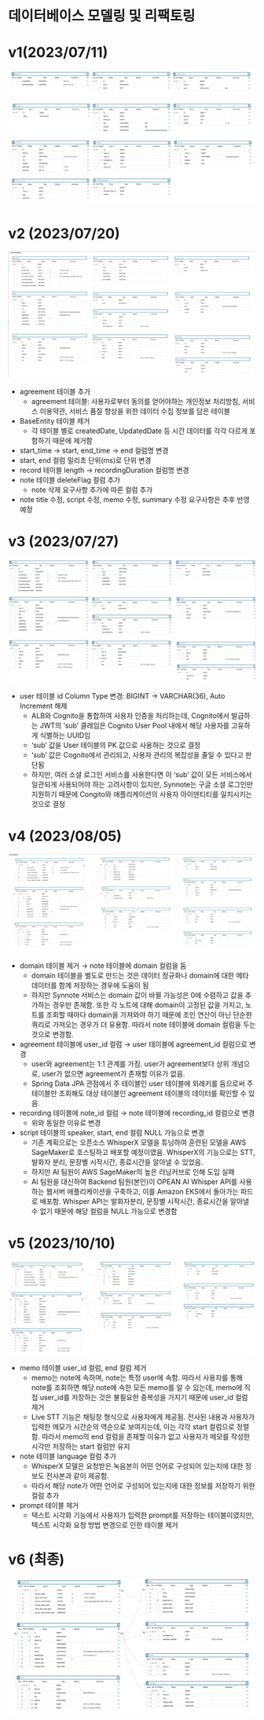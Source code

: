 # 데이터베이스 모델링 및 리팩토링

# v1(2023/07/11)

![스크린샷 2023-07-20 09.12.41.png](./images/1.png)

# v2 (2023/07/20)

![스크린샷 2023-07-20 12.36.07.png](./images/2.png)

- agreement 테이블 추가
    - agreement 테이블: 사용자로부터 동의를 얻어야하는 개인정보 처리방침, 서비스 이용약관, 서비스 품질 향상을 위한 데이터 수집 정보를 담은 테이블
- BaseEntity 테이블 제거
    - 각 테이블 별로 createdDate, UpdatedDate 등 시간 데이터를 각각 다르게 포함하기 때문에 제거함
- start_time → start, end_time → end 컬럼명 변경
- start, end 컬럼 밀리초 단위(ms)로 단위 변경
- record 테이블 length → recordingDuration 컬럼명 변경
- note 테이블 deleteFlag 컬럼 추가
    - note 삭제 요구사항 추가에 따른 컬럼 추가
- note title 수정, script 수정, memo 수정, summary 수정 요구사항은 추후 반영 예정

# v3 (2023/07/27)

![스크린샷 2023-07-27 14.51.39.png](./images/3.png)

- user 테이블 id Column Type 변경: BIGINT → VARCHAR(36), Auto Increment 해제
    - ALB와 Cognito을 통합하여 사용자 인증을 처리하는데, Cognito에서 발급하는 JWT의 ‘sub’ 클레임은 Cognito User Pool 내에서 해당 사용자를 고유하게 식별하는 UUID임
    - ‘sub’ 값을 User 테이블의 PK 값으로 사용하는 것으로 결정
    - ‘sub’ 값은 Cognito에서 관리되고, 사용자 관리의 복잡성을 줄일 수 있다고 판단됨
    - 하지만, 여러 소셜 로그인 서비스를 사용한다면 이 ‘sub’ 값이 모든 서비스에서 일관되게 사용되어야 하는 고려사항이 있지만, Synnote는 구글 소셜 로그인만 지원하기 때문에 Congito와 애플리케이션의 사용자 아이덴티티를 일치시키는 것으로 결정

# v4 (2023/08/05)

![스크린샷 2023-08-07 16.26.01.png](./images/4.png)

- domain 테이블 제거 → note 테이블에 domain 컬럼을 둠
    - domain 테이블을 별도로 만드는 것은 데이터 정규화나 domain에 대한 메타 데이터를 함께 저장하는 경우에 도움이 됨
    - 하지만 Synnote 서비스는 domain 값이 바뀔 가능성은 0에 수렴하고 값을 추가하는 경우만 존재함.
      또한 각 노트에 대해 domain이 고정된 값을 가지고, 노트를 조회할 때마다 domain을 가져와야 하기 때문에 조인 연산이 아닌 단순한 쿼리로 가져오는 경우가 더 유용함. 따라서 note 테이블에 domain 컬럼을 두는 것으로 변경함.
- agreement 테이블에 user_id 컬럼 → user 테이블에 agreement_id 컬럼으로 변경
    - user와 agreement는 1:1 관계를 가짐. user가 agreement보다 상위 개념으로, user가 없으면 agreement가 존재할 이유가 없음.
    - Spring Data JPA 관점에서 주 테이블인 user 테이블에 외래키를 둠으로써 주 테이블만 조회해도 대상 테이블인 agreement 테이블의 데이터를 확인할 수 있음.
- recording 테이블에 note_id 컬럼 → note 테이블에 recording_id 컬럼으로 변경
    - 위와 동일한 이유로 변경
- script 테이블의 speaker, start, end 컬럼 NULL 가능으로 변경
    - 기존 계획으로는 오픈소스 WhisperX 모델을 튜닝하여 훈련된 모델을 AWS SageMaker로 호스팅하고 배포할 예정이였음. WhisperX의 기능으로는 STT, 발화자 분리, 문장별 시작시간, 종료시간을 알아낼 수 있었음.
    - 하지만 AI 팀원이 AWS SageMaker의 높은 러닝커브로 인해 도입 실패
    - AI 팀원을 대신하여 Backend 팀원(본인)이 OPEAN AI Whisper API를 사용하는 웹서버 애플리케이션을 구축하고, 이를 Amazon EKS에서 돌아가는 파드로 배포함. Whisper API는 발화자분리, 문장별 시작시간, 종료시간을 알아낼 수 없기 때문에 해당 컬럼을 NULL 가능으로 변경함

# v5 (2023/10/10)

![스크린샷 2023-10-18 08.12.09.png](./images/5.png)

- memo 테이블 user_id 컬럼, end 컬럼 제거
    - memo는 note에 속하며, note는 특정 user에 속함. 따라서 사용자를 통해 note를 조회하면 해당 note에 속한 모든 memo를 알 수 있는데, memo에 직접 user_id를 저장하는 것은 불필요한 중복성을 가지기 때문에 user_id 컬럼 제거
    - Live STT 기능은 채팅창 형식으로 사용자에게 제공됨. 전사된 내용과 사용자가 입력한 메모가 시간순의 역순으로 보여지는데, 이는 각각 start 컬럼으로 정렬함. 따라서 memo의 end 컬럼을 존재할 이유가 없고 사용자가 메모를 작성한 시각만 저장하는 start 컬럼만 유지
- note 테이블 language 컬럼 추가
    - WhisperX 모델은 요청받은 녹음본이 어떤 언어로 구성되어 있는지에 대한 정보도 전사본과 같이 제공함.
    - 따라서 해당 note가 어떤 언어로 구성되어 있는지에 대한 정보를 저장하기 위한 컬럼 추가
- prompt 테이블 제거
    - 텍스트 시각화 기능에서 사용자가 입력한 prompt를 저장하는 테이블이였지만, 텍스트 시각화 요청 방법 변경으로 인한 테이블 제거

# v6 (최종)

![ERD.최종.png](./images/6.png)
